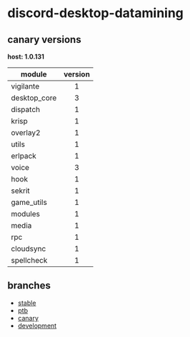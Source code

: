 # discord-desktop-datamining

## canary versions

**host: 1.0.131**

| module | version |
| ------ | :-----: |
| vigilante | 1 |
| desktop_core | 3 |
| dispatch | 1 |
| krisp | 1 |
| overlay2 | 1 |
| utils | 1 |
| erlpack | 1 |
| voice | 3 |
| hook | 1 |
| sekrit | 1 |
| game_utils | 1 |
| modules | 1 |
| media | 1 |
| rpc | 1 |
| cloudsync | 1 |
| spellcheck | 1 |

## branches

- [stable](https://github.com/OpenAsar/discord-desktop-datamining/tree/stable)
- [ptb](https://github.com/OpenAsar/discord-desktop-datamining/tree/ptb)
- [canary](https://github.com/OpenAsar/discord-desktop-datamining/tree/canary)
- [development](https://github.com/OpenAsar/discord-desktop-datamining/tree/development)